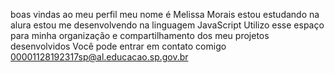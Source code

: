 boas vindas ao meu perfil
meu nome é Melissa Morais
estou estudando na alura
estou me desenvolvendo na linguagem JavaScript
Utilizo esse espaço para minha organização e compartilhamento dos meu projetos desenvolvidos
Você pode entrar em contato comigo 00001128192317sp@al.educacao.sp.gov.br

